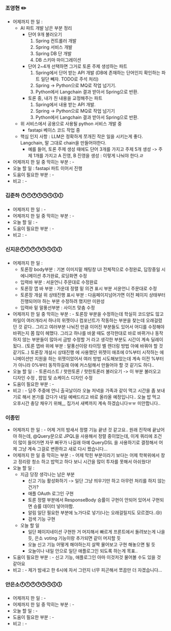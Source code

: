 ### 조영현 ✏️ 
* 어제까지 한 일 :
	* AI 파트 개발 남은 부분 정리
		* 단어 9개 불러오기
			1. Spring 컨트롤러 개발
			2. Spring 서비스 개발
			3. Spring DB 단 개발
			4. DB 스키마 마이그레이션
		* 단어 2~4개 선택하면 그거로 토론 주제 생성하는 파트
			1. Spring에서 단어 받는 API 개발 (DB에 존재하는 단어인지 확인하는 파트 일단 빼자. TODO로 주석 처리)
			2. Spring -> Python으로 MQ로 작업 넘기기.
			3. Python에서 Langchain 결과 받아서 Spring으로 반환.
		* 토론 중, 내가 친 내용을 교정해주는 파트
			1. Spring에서 내용 받는 API 개발.
			2. Spring -> Python으로 MQ로 작업 넘기기
			3. Python에서 Langchain 결과 받아서 Spring으로 반환.
	* 위 서비스에서 공용으로 사용될 python 서비스 개발 중
		* fastapi 베이스 코드 작업 중
  * 핵심 인지 사항 : LLM은 정확하게 쪼개진 작은 일을 시키는게 좋다. Langchain, 말 그대로 chain을 만들어야한다.
    * 예를 들어, 토론 주제 생성 때에도 단어 3개를 가지고 주제 5개 생성 -> 주제 1개를 가지고 A 진영, B 진영을 생성 : 이렇게 나눠야 한다.ㄹ
* 어제까지 한 일 중 막히는 부분 : -  
* 오늘 할 일 : fastapi 파트 이어서 진행
* 도움이 필요한 부분 : -  
* 비고 : - 


### 김준하 🕚🕛🕐🕑🕒🕓🕔🕕
* 어제까지 한 일 : - 
* 어제까지 한 일 중 막히는 부분 : -  
* 오늘 할 일 : - 
* 도움이 필요한 부분 : -  
* 비고 : - 


### 신지은🕚🕛🕐🕑🕒🕓🕔🕕
* 어제까지 한 일 :
  	* 토론장 body부분 : 기본 이미지밑 채팅창 UI 전체적으로 수정완료, 답장중일 시 에니메이션 추가완료, 로딩화면 수정
  	* 입력바 부분 : 서윤언니 주문대로 수정완료
  	* 토론장 앱 바 부분 : 가운데 정렬 밑 의견 표시 부분 서윤언니 주문대로 수정
  	* 토론장 개설 위 상태진행 표시 부분 : 다음페이지넘어가면 이전 페이지 상태부터 진행되어야 하는 부분 수정하려 했지만 미완성
  	* 입력바 밑 말풍선부분 : 사이즈 맞춤 수정
* 어제까지 한 일 중 막히는 부분 : - 토론장 부분을 수정하는데 학실히 코드양도 많고 파일이 여러개라서 하나의 위젯이나 컴포넌트가 작동하는 부분을 찾는데 오래걸렸던 것 같다.. 그리고 여러부분 나눠진 만큼 이어진 부분들도 있어서 어디를 수정해야 바뀌는지 쫌 많이 헤맸다. 그리고 하나를 바꿀 때도 생각한대로 바로 바뀌거나 동작하지 않는 부분들이 많아서 금방 수정할 거 라고 생각한 부분도 시간이 계속 딜레이 됬다.. (토론 앱바 위에 부분 : 말풍선이랑 타이밍 벨 렌더링 방법 아예 바꿔야 할 것 같기도..) 토론장 개설시 상태진행 에 사용했던 위젯이 애초에 0%부터 시작하는 에니메이션만 지원을 하는 위젯이었어서 여러 방법 시도해보았는데 계속 이전 %부터가 아니라 0%부터 동작하길래 아예 커스텀해서 만들어야 할 것 같기도 하다.. 
* 오늘 할 일 : - 토론리스트 / 핫한토론 / 핫한토론러 불러오기 -> 이 부분 불러오고 디자인 수정 , 팝업 및 쇼케이스 디자인 수정
* 도움이 필요한 부분 : -  
* 비고 : - 담주 주중에 언니 출국날이라 오늘 저녁을 가족과 같이 먹고 시간을 좀 보내기로 해서 본가를 갔다가 내일 예배드리고 바로 올라올 예정입니다.. 오늘 밥 먹고 오후시간 충당 채우기 위해,,, 집가서 새벽까지 계속 하겠습니다ㅠㅠ 미안합니다..
  

### 이종민 
* 어제까지 한 일 : -  어제 거의 밤새서 정렬 기능 끝낸 것 같고요.. 원래 진작에 끝났어야 하는데, @Query문으로 JPQL을 사용해서 정렬 중이었는데, 이게 쿼리에 조건이 많이 들어가면 자꾸 삐꾸가 나길래 아예 QueryDSL 을 사용하기로 결정해서 어제 그냥 계속 그걸로 변환하고 새로 다시 짰습니다...
* 어제까지 한 일 중 막히는 부분 : -  어제 막힌 부분이라기 보다는 어제 학복위에서 창고 정리랑 청소 하고 밥먹고 하다 보니 시간을 많이 투자를 못해서 아쉬웠다!
* 오늘 할 일 : 
	* 지금 당장 생각나는 남은 부분
		* 신고 기능 활성화하기 -> 일단 그냥 띄우기만 하고 아무런 처리를 하지 않는건가?
		* 애플 OAuth 로그인 구현
		* 토론 정렬 부분에서 ResponseBody 승률이 구현이 안되어 있어서 구현되면 승률 데이터 넣어야함.
		* 알림 일단 필요한 부분에 노가다로 넣기(나는 오래걸릴지도 모르겠다..😢)
		* 검색 기능 구현
	* 오늘 할 일
		* 일단 페이지네이션 구현한 거 머지해서 빠르게 프론트에서 돌려보는게 나을 듯, 은소 voting 기능이랑 추가되면 같이 머지할 듯
		* 오늘 신고 기능 어떻게 해야하는지 살짝 물어보고 구현 해놓으면 될 듯
		* 오늘이나 내일 안으로 일단 애플로그인 되도록 하는게 목표..
* 도움이 필요한 부분 : -  신고 기능, 애플로그인 아마 이것저것 물어볼 수도 있을 것 같아요
* 비고 : - 제가 밤새고 한 6시에 자서 그런지 너무 피곤해서 쪼끔만 더 자겠습니다...


### 안은소🕚🕛🕐🕑🕒🕓🕔🕕
* 어제까지 한 일 : -
* 어제까지 한 일 중 막히는 부분 : -  
* 오늘 할 일 : - 
* 도움이 필요한 부분 : -  
* 비고 : - 
  
